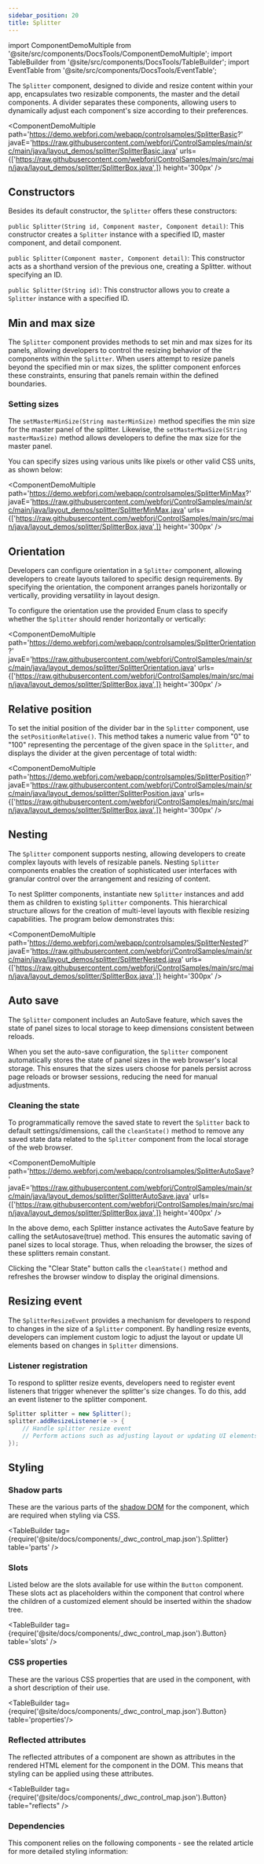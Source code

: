 ```yaml
---
sidebar_position: 20
title: Splitter
---
```


import ComponentDemoMultiple from '@site/src/components/DocsTools/ComponentDemoMultiple';
import TableBuilder from '@site/src/components/DocsTools/TableBuilder';
import EventTable from '@site/src/components/DocsTools/EventTable';


The `Splitter` component, designed to divide and resize content within your app, encapsulates two resizable components, the master and the detail components. A divider separates these components, allowing users to dynamically adjust each component's size according to their preferences.

<ComponentDemoMultiple 
path='https://demo.webforj.com/webapp/controlsamples/SplitterBasic?' 
javaE='https://raw.githubusercontent.com/webforj/ControlSamples/main/src/main/java/layout_demos/splitter/SplitterBasic.java'
urls={['https://raw.githubusercontent.com/webforj/ControlSamples/main/src/main/java/layout_demos/splitter/SplitterBox.java',]}
height='300px'
/>

## Constructors

Besides its default constructor, the `Splitter` offers these constructors:

`public Splitter(String id, Component master, Component detail)`: This constructor creates a `Splitter` instance with a specified ID, master component, and detail component.

`public Splitter(Component master, Component detail)`: This constructor acts as a shorthand version of the previous one, creating a Splitter. without specifying an ID.

`public Splitter(String id)`: This constructor allows you to create a `Splitter` instance with a specified ID. 


## Min and max size 

The `Splitter` component provides methods to set min and max sizes for its panels, allowing developers to control the resizing behavior of the components within the `Splitter`. When users attempt to resize panels beyond the specified min or max sizes, the splitter component enforces these constraints, ensuring that panels remain within the defined boundaries.


### Setting sizes

The `setMasterMinSize(String masterMinSize)` method specifies the min size for the master panel of the splitter. Likewise, the `setMasterMaxSize(String masterMaxSize)` method allows developers to define the max size for the master panel.

You can specify sizes using various units like pixels or other valid CSS units, as shown below:

<ComponentDemoMultiple 
path='https://demo.webforj.com/webapp/controlsamples/SplitterMinMax?' 
javaE='https://raw.githubusercontent.com/webforj/ControlSamples/main/src/main/java/layout_demos/splitter/SplitterMinMax.java'
urls={['https://raw.githubusercontent.com/webforj/ControlSamples/main/src/main/java/layout_demos/splitter/SplitterBox.java',]}
height='300px'
/>

## Orientation

Developers can configure orientation in a `Splitter` component, allowing developers to create layouts tailored to specific design requirements. By specifying the orientation, the component arranges panels horizontally or vertically, providing versatility in layout design.

To configure the orientation use the provided Enum class to specify whether the `Splitter` should render horizontally or vertically:

<ComponentDemoMultiple 
path='https://demo.webforj.com/webapp/controlsamples/SplitterOrientation?' 
javaE='https://raw.githubusercontent.com/webforj/ControlSamples/main/src/main/java/layout_demos/splitter/SplitterOrientation.java'
urls={['https://raw.githubusercontent.com/webforj/ControlSamples/main/src/main/java/layout_demos/splitter/SplitterBox.java',]}
height='300px'
/>

## Relative position

To set the initial position of the divider bar in the `Splitter` component, use the `setPositionRelative()`. This method takes a numeric value from "0" to "100" representing the percentage of the given space in the `Splitter`, and displays the divider at the given percentage of total width:

<ComponentDemoMultiple 
path='https://demo.webforj.com/webapp/controlsamples/SplitterPosition?' 
javaE='https://raw.githubusercontent.com/webforj/ControlSamples/main/src/main/java/layout_demos/splitter/SplitterPosition.java'
urls={['https://raw.githubusercontent.com/webforj/ControlSamples/main/src/main/java/layout_demos/splitter/SplitterBox.java',]}
height='300px'
/>

## Nesting

The `Splitter` component supports nesting, allowing developers to create complex layouts with levels of resizable panels. Nesting `Splitter` components enables the creation of sophisticated user interfaces with granular control over the arrangement and resizing of content.

To nest Splitter components, instantiate new `Splitter` instances and add them as children to existing `Splitter` components. This hierarchical structure allows for the creation of multi-level layouts with flexible resizing capabilities. The program below demonstrates this:

<ComponentDemoMultiple 
path='https://demo.webforj.com/webapp/controlsamples/SplitterNested?' 
javaE='https://raw.githubusercontent.com/webforj/ControlSamples/main/src/main/java/layout_demos/splitter/SplitterNested.java'
urls={['https://raw.githubusercontent.com/webforj/ControlSamples/main/src/main/java/layout_demos/splitter/SplitterBox.java',]}
height='300px'
/>

## Auto save

The `Splitter` component includes an AutoSave feature, which saves the state of panel sizes to local storage to keep dimensions consistent between reloads.

When you set the auto-save configuration, the `Splitter` component automatically stores the state of panel sizes in the web browser's local storage. This ensures that the sizes users choose for panels persist across page reloads or browser sessions, reducing the need for manual adjustments.

### Cleaning the state

To programmatically remove the saved state to revert the `Splitter` back to default settings/dimensions, call the `cleanState()` method to remove any saved state data related to the `Splitter` component from the local storage of the web browser.

<ComponentDemoMultiple 
path='https://demo.webforj.com/webapp/controlsamples/SplitterAutoSave?' 
javaE='https://raw.githubusercontent.com/webforj/ControlSamples/main/src/main/java/layout_demos/splitter/SplitterAutoSave.java'
urls={['https://raw.githubusercontent.com/webforj/ControlSamples/main/src/main/java/layout_demos/splitter/SplitterBox.java',]}
height='400px'
/>

In the above demo, each Splitter instance activates the AutoSave feature by calling the setAutosave(true) method. This ensures the automatic saving of panel sizes to local storage. Thus, when reloading the browser, the sizes of these splitters remain constant.

Clicking the "Clear State" button calls the `cleanState()` method and refreshes the browser window to display the original dimensions.

## Resizing event

The `SplitterResizeEvent` provides a mechanism for developers to respond to changes in the size of a `Splitter` component. By handling resize events, developers can implement custom logic to adjust the layout or update UI elements based on changes in `Splitter` dimensions. 

### Listener registration

To respond to splitter resize events, developers need to register event listeners that trigger whenever the splitter's size changes. To do this, add an event listener to the splitter component.

```java
Splitter splitter = new Splitter();
splitter.addResizeListener(e -> {
    // Handle splitter resize event
    // Perform actions such as adjusting layout or updating UI elements
});
```

## Styling

### Shadow parts

These are the various parts of the [shadow DOM](../glossary#shadow-dom) for the component, which are required when styling via CSS.

<TableBuilder tag={require('@site/docs/components/_dwc_control_map.json').Splitter} table='parts'  />

### Slots

Listed below are the slots available for use within the `Button` component. These slots act as placeholders within the component that control where the children of a customized element should be inserted within the shadow tree.

<TableBuilder tag={require('@site/docs/components/_dwc_control_map.json').Button} table='slots'  />

### CSS properties

These are the various CSS properties that are used in the component, with a short description of their use.

<TableBuilder tag={require('@site/docs/components/_dwc_control_map.json').Button}  table='properties'/>

### Reflected attributes

The reflected attributes of a component are shown as attributes in the rendered HTML element for the component in the DOM. This means that styling can be applied using these attributes.

<TableBuilder tag={require('@site/docs/components/_dwc_control_map.json').Button} table="reflects" />

### Dependencies

This component relies on the following components - see the related article for more detailed styling information:

<TableBuilder tag='dwc-splitter' table="dependencies"/>